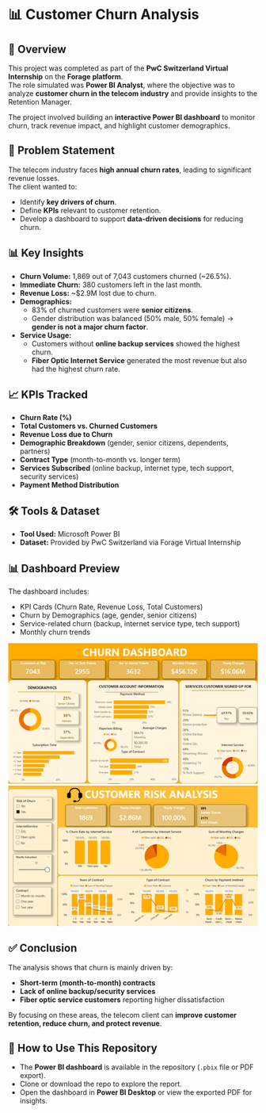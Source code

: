 # 📊 Customer Churn Analysis

## 📌 Overview
This project was completed as part of the **PwC Switzerland Virtual Internship** on the **Forage platform**.  
The role simulated was **Power BI Analyst**, where the objective was to analyze **customer churn in the telecom industry** and provide insights to the Retention Manager.  

The project involved building an **interactive Power BI dashboard** to monitor churn, track revenue impact, and highlight customer demographics.

 
## 🎯 Problem Statement
The telecom industry faces **high annual churn rates**, leading to significant revenue losses.  
The client wanted to:  
- Identify **key drivers of churn**.  
- Define **KPIs** relevant to customer retention.  
- Develop a dashboard to support **data-driven decisions** for reducing churn.

 

## 📊 Key Insights

- **Churn Volume:** 1,869 out of 7,043 customers churned (~26.5%).  
- **Immediate Churn:** 380 customers left in the last month.  
- **Revenue Loss:** ~$2.9M lost due to churn.  
- **Demographics:**  
  - 83% of churned customers were **senior citizens**.  
  - Gender distribution was balanced (50% male, 50% female) → **gender is not a major churn factor**.  
- **Service Usage:**  
  - Customers without **online backup services** showed the highest churn.  
  - **Fiber Optic Internet Service** generated the most revenue but also had the highest churn rate.

 
## 📈 KPIs Tracked

- **Churn Rate (%)**  
- **Total Customers vs. Churned Customers**  
- **Revenue Loss due to Churn**  
- **Demographic Breakdown** (gender, senior citizens, dependents, partners)  
- **Contract Type** (month-to-month vs. longer term)  
- **Services Subscribed** (online backup, internet type, tech support, security services)  
- **Payment Method Distribution**

 

## 🛠 Tools & Dataset

- **Tool Used:** Microsoft Power BI  
- **Dataset:** Provided by PwC Switzerland via Forage Virtual Internship

 

## 📊 Dashboard Preview

The dashboard includes:  
- KPI Cards (Churn Rate, Revenue Loss, Total Customers)  
- Churn by Demographics (age, gender, senior citizens)  
- Service-related churn (backup, internet service type, tech support)  
- Monthly churn trends  

![Churn Analysis Dashboard](churn%20dashboard.png)
![Churn Analysis Dashboard](customer%20risk.png)


 
## ✅ Conclusion

The analysis shows that churn is mainly driven by:  
- **Short-term (month-to-month) contracts**  
- **Lack of online backup/security services**  
- **Fiber optic service customers** reporting higher dissatisfaction  

By focusing on these areas, the telecom client can **improve customer retention, reduce churn, and protect revenue**.

 
## 📂 How to Use This Repository

- The **Power BI dashboard** is available in the repository (`.pbix` file or PDF export).  
- Clone or download the repo to explore the report.  
- Open the dashboard in **Power BI Desktop** or view the exported PDF for insights.  


